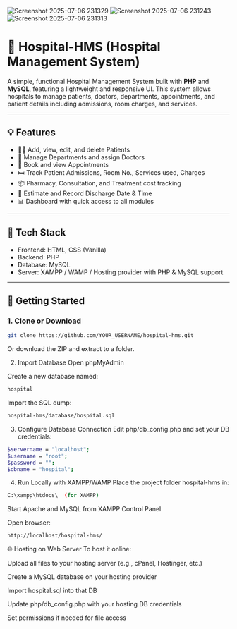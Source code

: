 
![Screenshot 2025-07-06 231329](https://github.com/user-attachments/assets/4c9f83c9-561a-4131-bae5-4d92ce1db534)
![Screenshot 2025-07-06 231243](https://github.com/user-attachments/assets/941dce9c-04bc-4419-93f2-72b6fd16be24)
![Screenshot 2025-07-06 231313](https://github.com/user-attachments/assets/3b52c307-1366-4535-b22e-b0a7089b9797)

# 🏥 Hospital-HMS (Hospital Management System)

A simple, functional Hospital Management System built with **PHP** and **MySQL**, featuring a lightweight and responsive UI. This system allows hospitals to manage patients, doctors, departments, appointments, and patient details including admissions, room charges, and services.

---

## 💡 Features

- 👨‍⚕️ Add, view, edit, and delete Patients
- 🏥 Manage Departments and assign Doctors
- 📅 Book and view Appointments
- 🛏 Track Patient Admissions, Room No., Services used, Charges
- 📦 Pharmacy, Consultation, and Treatment cost tracking
- 📄 Estimate and Record Discharge Date & Time
- 📊 Dashboard with quick access to all modules

---

## 🧰 Tech Stack

- Frontend: HTML, CSS (Vanilla)
- Backend: PHP
- Database: MySQL
- Server: XAMPP / WAMP / Hosting provider with PHP & MySQL support

---

## 🚀 Getting Started

### 1. Clone or Download

```bash
git clone https://github.com/YOUR_USERNAME/hospital-hms.git
```
Or download the ZIP and extract to a folder.

2. Import Database
Open phpMyAdmin

Create a new database named:

```bash
hospital
```


Import the SQL dump:

```bash
hospital-hms/database/hospital.sql
```

3. Configure Database Connection
Edit php/db_config.php and set your DB credentials:

```bash
$servername = "localhost";
$username = "root";
$password = "";
$dbname = "hospital";
```

4. Run Locally with XAMPP/WAMP
Place the project folder hospital-hms in:

```bash
C:\xampp\htdocs\  (for XAMPP)
```

Start Apache and MySQL from XAMPP Control Panel

Open browser:

```bash
http://localhost/hospital-hms/
```


🌐 Hosting on Web Server
To host it online:

Upload all files to your hosting server (e.g., cPanel, Hostinger, etc.)

Create a MySQL database on your hosting provider

Import hospital.sql into that DB

Update php/db_config.php with your hosting DB credentials

Set permissions if needed for file access


